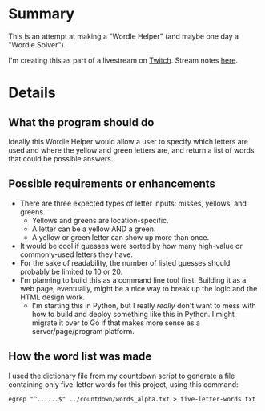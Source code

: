 # Summary

This is an attempt at making a "Wordle Helper" (and maybe one day a "Wordle Solver").

I'm creating this as part of a livestream on [Twitch](https://www.twitch.tv/conflabermits). Stream notes [here](https://github.com/conflabermits/Scripts/blob/master/stream/pilot/004/notes.md).

# Details

## What the program should do

Ideally this Wordle Helper would allow a user to specify which letters are used and where the yellow and green letters are, and return a list of words that could be possible answers.

## Possible requirements or enhancements

* There are three expected types of letter inputs: misses, yellows, and greens.
  * Yellows and greens are location-specific.
  * A letter can be a yellow AND a green.
  * A yellow or green letter can show up more than once.
* It would be cool if guesses were sorted by how many high-value or commonly-used letters they have.
* For the sake of readability, the number of listed guesses should probably be limited to 10 or 20.
* I'm planning to build this as a command line tool first. Building it as a web page, eventually, might be a nice way to break up the logic and the HTML design work.
  * I'm starting this in Python, but I really *really* don't want to mess with how to build and deploy something like this in Python. I might migrate it over to Go if that makes more sense as a server/page/program platform.

## How the word list was made

I used the dictionary file from my countdown script to generate a file containing only five-letter words for this project, using this command:

```egrep "^......$" ../countdown/words_alpha.txt > five-letter-words.txt```

